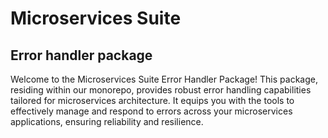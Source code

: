 # Microservices Suite

## Error handler package

Welcome to the Microservices Suite Error Handler Package! This package, residing within our monorepo, provides robust error handling capabilities tailored for microservices architecture. It equips you with the tools to effectively manage and respond to errors across your microservices applications, ensuring reliability and resilience.
